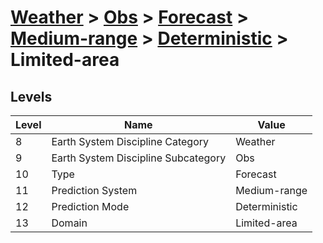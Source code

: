 # [Weather](../../../../..) > [Obs](../../../..) > [Forecast](../../..) > [Medium-range](../..) > [Deterministic](..) > Limited-area

## Levels

| Level | Name | Value |
|-----|-----|-----|
| 8 | Earth System Discipline Category | Weather |
| 9 | Earth System Discipline Subcategory | Obs |
| 10 | Type | Forecast |
| 11 | Prediction System | Medium-range |
| 12 | Prediction Mode | Deterministic |
| 13 | Domain | Limited-area |
